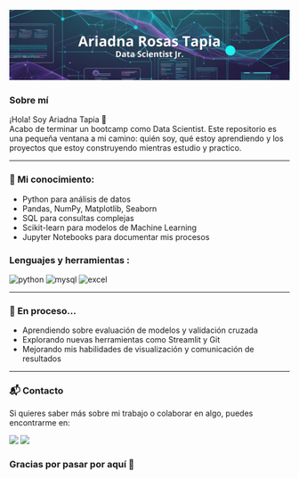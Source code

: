 ![Banner](Banner%20Github%20Ari.png)

### Sobre mí

¡Hola! Soy Ariadna Tapia 👋  
Acabo de terminar un bootcamp como Data Scientist. 
Este repositorio es una pequeña ventana a mi camino: quién soy, qué estoy aprendiendo y los proyectos que estoy construyendo mientras estudio y practico.

---

### 🚀 Mi conocimiento:

- Python para análisis de datos
- Pandas, NumPy, Matplotlib, Seaborn
- SQL para consultas complejas
- Scikit-learn para modelos de Machine Learning
- Jupyter Notebooks para documentar mis procesos


### Lenguajes y herramientas :

<div id="header" align="left">
    <img decoding="async" src="https://img.shields.io/badge/Python-3776AB?style=for-the-badge&logo=python&logoColor=white" alt="python"/>
  </a>
    <img decoding="async" src="https://img.shields.io/badge/MySQL-6DB33F?style=for-the-badge&logo=mysql&logoColor=white" alt="mysql"/>
  </a>
 <img decoding="async" src="https://img.shields.io/badge/Microsoft_Excel-217346?style=for-the-badge&logo=microsoft-excel&logoColor=white" alt="excel"/>

</div>

---

### 🌱 En proceso...

- Aprendiendo sobre evaluación de modelos y validación cruzada
- Explorando nuevas herramientas como Streamlit y Git
- Mejorando mis habilidades de visualización y comunicación de resultados

---

### 📬 Contacto

Si quieres saber más sobre mi trabajo o colaborar en algo, puedes encontrarme en:

[![](https://img.shields.io/badge/LinkedIn-0077B5?style=for-the-badge&logo=linkedin&logoColor=white)](https://www.linkedin.com/in/ariadna-tapia)
[![](https://img.shields.io/badge/Email-D14836?style=for-the-badge&logo=gmail&logoColor=white)](mailto:arilur11@hotmail.com)

### Gracias por pasar por aquí 🌟

